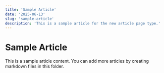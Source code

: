 ```yaml
---
title: 'Sample Article'
date: '2025-06-13'
slug: 'sample-article'
description: 'This is a sample article for the new article page type.'
---
```


# Sample Article

This is a sample article content. You can add more articles by creating markdown files in this folder.
